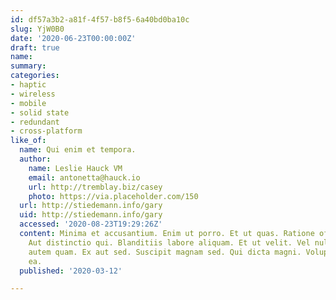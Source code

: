```yaml
---
id: df57a3b2-a81f-4f57-b8f5-6a40bd0ba10c
slug: YjW0B0
date: '2020-06-23T00:00:00Z'
draft: true
name: 
summary: 
categories:
- haptic
- wireless
- mobile
- solid state
- redundant
- cross-platform
like_of:
  name: Qui enim et tempora.
  author:
    name: Leslie Hauck VM
    email: antonetta@hauck.io
    url: http://tremblay.biz/casey
    photo: https://via.placeholder.com/150
  url: http://stiedemann.info/gary
  uid: http://stiedemann.info/gary
  accessed: '2020-08-23T19:29:26Z'
  content: Minima et accusantium. Enim ut porro. Et ut quas. Ratione officiis numquam.
    Aut distinctio qui. Blanditiis labore aliquam. Et ut velit. Vel nulla eum. Occaecati
    autem quam. Ex aut sed. Suscipit magnam sed. Qui dicta magni. Voluptatem consequuntur
    ea.
  published: '2020-03-12'

---
```



